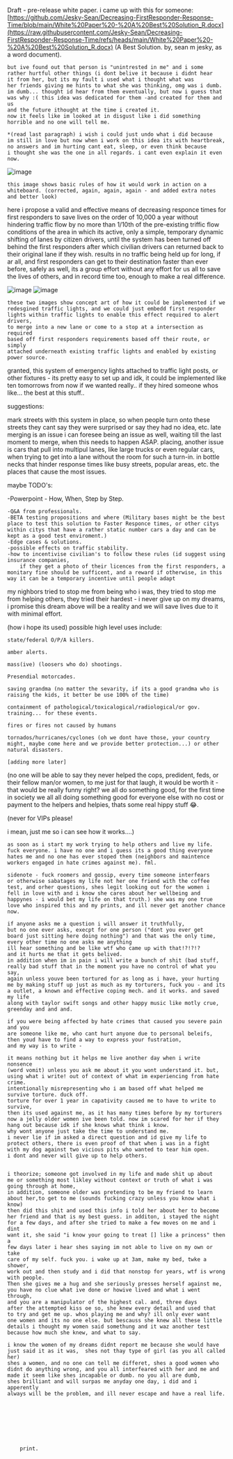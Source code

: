 Draft - pre-release white paper. i came up with this for someone: [https://github.com/Jesky-Sean/Decreasing-FirstResponder-Response-Time/blob/main/White%20Paper%20-%20A%20Best%20Solution_R.docx](https://raw.githubusercontent.com/Jesky-Sean/Decreasing-FirstResponder-Response-Time/refs/heads/main/White%20Paper%20-%20A%20Best%20Solution_R.docx) 
    (A Best Solution. by, sean m jesky, as a word document). 
    
    but ive found out that person is "unintrested in me" and i some
    rather hurtful other things (i dont belive it because i didnt hear
    it from her, but its my fault i used what i thought what was
    her friends giving me hints to what she was thinking, omg was i dumb.
    im dumb... thought id hear from them eventually, but now i guess that
    was why :( this idea was dedicated for them -and created for them and us
    and the future ithought at the time i created it.
    now it feels like im looked at in disgust like i did something
    horrible and no one will tell me. 
    
    *(read last paragraph) i wish i could just undo what i did because 
    im still in love but now when i work on this idea its with heartbreak,
    no answers and im hurting cant eat, sleep, or even think because
    i thought she was the one in all regards. i cant even explain it even now. 


 
  ![image](https://github.com/user-attachments/assets/b6074084-289c-4fa0-877e-093b6b0cbef9)

    this image shows basic rules of how it would work in action on a whiteboard. (corrected, again, again, again - and added extra notes and better look)


here i propose a valid and effective means of decreasing responce times for first responders to save lives on the order of 10,000 a year without hindering traffic flow by no more than 1/10th of the pre-existing triffic flow conditions of the area in which its active, only a simple, temporary dynamic shifting of lanes by citizen drivers, until the system has been turned off behind the first responders after which civilian drivers can returned back to their original lane if they wish. results in no traffic being held up for long, if ar all, and first responders can get to their destination faster than ever before, safely as well, its a group effort without any effort for us all to save the lives of others, and in record time too, enough to make a real difference. 

![image](https://github.com/user-attachments/assets/28e00c27-0bbc-4082-a034-1befcde08815)
![image](https://github.com/user-attachments/assets/0571918c-16ca-4984-ac40-8259776b50da)
   
    these two images show concept art of how it could be implemented if we
    redesgined traffic lights, and we could just embedd first responder
    lights within traffic lights to enable this effect required to alert drivers,
    to merge into a new lane or come to a stop at a intersection as required 
    based off first responders requirements based off their route, or simply
    attached underneath existing traffic lights and enabled by existing power source. 

granted, this system of emergency lights attached to traffic light posts, or other fixtures - its pretty easy to set up and idk, it could be implemented like ten tomorrows from now if we wanted really.. if they hired someone whos like... the best at this stuff..

suggestions:

  mark streets with this system in place, so when people turn onto these streets they cant say they were surprised or say they had no idea, etc. 
  late merging is an issue i can foresee being an issue as well, waiting till the last moment to merge, when this needs to happen ASAP.  placing, another issue is cars that pull into multipul lanes, like large trucks or even regular cars, when trying to get into a lane without the room for such a turn-in. 
  in bottle necks that hinder response times like busy streets, popular areas, etc. the places that cause the most issues. 

maybe TODO's:

  -Powerpoint - How, When, Step by Step.
   
    -Q&A from professionals.
    -BETA testing propositions and where (Military bases might be the best place to test this solution to Faster Responce times, or other citys within citys that have a rather static number cars a day and can be kept as a good test enviroment.)
    -Edge cases & solutions.
    -possible effects on traffic stability.
    -how to incentivise civilian's to follow these rules (id suggest using insurance companies, 
        if they get a photo of their licences from the first responders, a monitary fine should be sufficent, and a reward if otherwise, in this way it can be a temporary incentive until people adapt

my nighbors tried to stop me from being who i was, they tried to stop me from helping others, they tried their hardest - i never give up on my dreams, i promise this dream above will be a reality and we will save lives due to it with minimal effort. 

(how i hope its used) possible high level uses include:

    state/federal O/P/A killers. 
   
    amber alerts. 
   
    mass(ive) (loosers who do) shootings. 
   
    Presendial motorcades. 
   
    saving grandma (no matter the sevarity, if its a good grandma who is raising the kids, it better be use 100% of the time)
   
    containment of pathological/toxicalogical/radiological/or gov. training... for these events. 
    
    fires or fires not caused by humans
    
    tornados/hurricanes/cyclones (oh we dont have those, your country might, maybe come here and we provide better protection...) or other natural disasters.  
    
    [adding more later]
 
   
   
   

   
   



   (no one will be able to say they never helped the cops, predident, feds, or their fellow man/or women, to me just for that laugh, it would be worth it - that would be really funny right? we all do something good, for the first time in society we all all doing something good for everyone else with no cost or payment to the helpers and helpies, thats some real hippy stuff 😂. 
   
   
   
   (never for VIPs please!
   
   i mean, just me so i can see how it works....)



    as soon as i start my work trying to help others and live my life.
    fuck everyone. i have no one and i guess its a good thing everyone
    hates me and no one has ever stoped them (neighbors and maintence
    workers engaged in hate crimes against me). fml. 
    
    sidenote - fuck roomers and gossip, every time someone interfears 
    or otherwise sabatages my life not her one friend with the coffee
    test, and orher questions, shes legit looking out for the women i
    fell in love with and i know she cares about her wellbeing and
    happynes - i would bet my life on that truth.) she was my one true
    love who inspired this and my prints, and ill never get another chance now. 
    
    if anyone asks me a question i will answer it truthfully, 
    but no one ever asks, execpt for one person ("dont you ever get 
    board just sitting here doing nothing") and that was the only time, 
    every other time no one asks me anything
    ill hear something and be like wtf who came up with that!?!?!? 
    and it hurts me that it gets belived. 
    in addition when im in pain i will write a bunch of shit (bad stuff, 
    really bad stuff that in the moment you have no control of what you say,
    again unless youve been tortured for as long as i have, your hurting
    me by making stuff up just as much as my torturers, fuck you - and its
    a outlet, a known and effective coping mech. and it works. and saved my life
    along with taylor swift songs and other happy music like motly crue,
    greenday and and and.  
    
    if you were being affected by hate crimes that caused you severe pain and you 
    are someone like me, who cant hurt anyone due to personal beleifs, 
    then youd have to find a way to express your fustration,
    and my way is to write - 

    it means nothing but it helps me live another day when i write nonsence 
    (word vomit) unless you ask me about it you wont understand it. but,
    using what i write! out of context of what im experiencing from hate crime.
    intentionally misrepresenting who i am based off what helped me 
    survive torture. duck off.
    torture for over 1 year in capativity caused me to have to write to survive,
    then its used against me, as it has many times before by my torturers 
    now a jelly older women ive been told. now im scared for her if they 
    hang out because idk if she knows what think i know. 
    why wont anyone just take the time to understand me. 
    i never lie if im asked a direct question and id give my life to
    protect others, there is even proof of that when i was in a fight
    with my dog against two vicious pits who wanted to tear him open.
    i dont and never will give up to help others. 


    i theorize; someone got involved in my life and made shit up about 
    me or something most likley without context or truth of what i was
    going through at home,
    in addition, someone older was pretending to be my friend to learn 
    about her,to get to me (sounds fucking crazy unless you know what i know)
    then did this shit and used this info i told her about her to become
    her friend and that is my best guess. in additon, i stayed the night
    for a few days, and after she tried to make a few moves on me and i dint
    want it, she said "i know your going to treat [] like a princess" then a
    few days later i hear shes saying im not able to live on my own or take
    care of my self. fuck you. i wake up at 3am, make my bed, twke a shower,
    work out and then study and i did that nonstop for years, wtf is wrong
    with people.
    Then she gives me a hug and she seriously presses herself against me,
    you have no clue what ive done or howive lived and what i went through,
    and you are a manipulator of the highest cal. and, three days
    after the attempted kiss oe so, she knew every detail and used that
    to try and get me up. whos playing me and why? ill only ever want
    one women and its no one else. but bescauss she knew all these little
    details i thought my women said somethung and it waz another test
    because how much she knew, and what to say. 
    
    i know the women of my dreams didnt report me because she would have
    just said it as it was,  shes not thay type of girl (as you all called her) 
    shes a women, and no one can tell me differet, shes a good women who
    didnt do anything wrong, and you all interfeared with her and me and
    made it seem like shes incapable or dumb. no you all are dumb,
    shes brilliant and will surpas me anyday one day, i did and i apperently
    always will be the problem, and ill never escape and have a real life. 

   

   




        print.  
